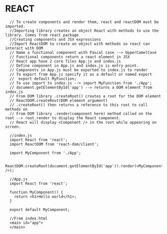 # REACT

      // To create components and render them, react and reactDOM must be imported.
      //Importing library creates an object React with methods to use the library. Comes from react package
      //Creating components and JSX expressions
      //Import ReactDOM to create an object with methods so react can interact with DOM
      // Name a functional component with Pascal case --> UpperCamelCase
      // Functional components return a react element in JSX
      // React app have 2 core files App.js and index.js
      // Define component in App.js and index.js is entry point.
      // Components in App.js must be exported to index.js to render
      // To export from App.js specify it as a default or named export 
      //  export default MyFunction;
      // To use import to index.js --> import MyFunction from './App';
      // document.getElementById('app') --> returns a DOM element from index.js
      // From DOM library .createRoot() creates a root for the DOM element
      // ReactDOM.createRoot(DOM element argument)
      // .createRoot() then returns a reference to this root to call methods on
      // From DOM library .render(component here) method called on the root --> root.render to display the React component.
      // React will display <Compenent /> in the root while appearing on screen.

      //index.js
      import React from 'react';
      import ReactDOM from 'react-dom/client';
      
      import MyComponent from './App';
      
      ReactDOM.createRoot(document.getElementById('app')).render(<MyComponent />);
      
      //App.js
      import React from 'react';
      
      function MyComponent() {
        return <h1>Hello world</h1>;
      }
      
      export default MyComponent;

      //From index.html
      <main id="app">
      </main>
